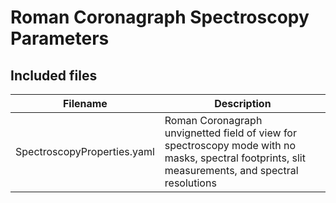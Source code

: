 # Roman Coronagraph Spectroscopy Parameters

## Included files

| Filename| Description|
|---------|------------|
| SpectroscopyProperties.yaml | Roman Coronagraph unvignetted field of view for spectroscopy mode with no masks, spectral footprints, slit measurements, and spectral resolutions |